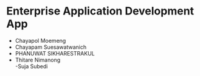 # Enterprise Application Development App
- Chayapol Moemeng  
- Chayapam Suesawatwanich  
- PHANUWAT SIKHARESTRAKUL  
- Thitare Nimanong  
-Suja Subedi
